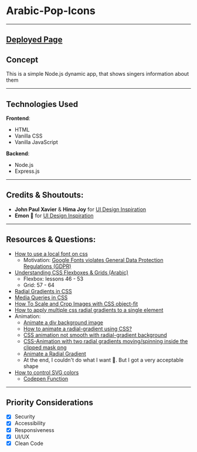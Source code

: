 # Arabic-Pop-Icons

---

## [Deployed Page](https://arabic-pop-icons.onrender.com/)

## Concept

This is a simple Node.js dynamic app, that shows singers information about them

---

## Technologies Used

**Frontend**:

- HTML
- Vanilla CSS
- Vanilla JavaScript

**Backend**:

- Node.js
- Express.js

---

## Credits & Shoutouts:

- **John Paul Xavier** & **Hima Joy** for [UI Design Inspiration](https://www.behance.net/gallery/70341427/App-concept-and-Website-redesign-for-AR-RAHMAN)
- **Emon 🌟** for [UI Design Inspiration](https://dribbble.com/shots/18177689-Music-NFT-Marketplace)

---

## Resources & Questions:

- [How to use a local font on css](https://stackoverflow.com/questions/38086083/to-use-local-font-in-html-using-font-face)
  - Motivation: [Google Fonts violates General Data Protection Regulations (GDPR)](https://www.cookieyes.com/documentation/features/google-fonts-and-gdpr/#:~:text=According%20to%20GDPR%2C%20an%20IP,party%20services%20without%20user%20consent.)
- [Understanding CSS Flexboxes & Grids (Arabic)](https://www.youtube.com/playlist?list=PLDoPjvoNmBAzjsz06gkzlSrlev53MGIKe)
  - Flexbox: lessons 46 - 53
  - Grid: 57 - 64
- [Radial Gradients in CSS](https://developer.mozilla.org/en-US/docs/Web/CSS/gradient/radial-gradient)
- [Media Queries in CSS](https://www.w3schools.com/css/css3_mediaqueries.asp)
- [How To Scale and Crop Images with CSS object-fit](https://www.digitalocean.com/community/tutorials/css-cropping-images-object-fit)
- [How to apply multiple css radial gradients to a single element](https://stackoverflow.com/questions/10677429/how-to-apply-multiple-css-radial-gradients-to-a-single-element)
- Animation:
  - [Animate a div background image](https://stackoverflow.com/questions/40269514/animate-a-div-background-image)
  - [How to animate a radial-gradient using CSS?](https://stackoverflow.com/questions/57218443/how-to-animate-a-radial-gradient-using-css)
  - [CSS animation not smooth with radial-gradient background](https://stackoverflow.com/questions/61305422/css-animation-not-smooth-with-radial-gradient-background)
  - [CSS-Animation with two radial gradients moving/spinning inside the clipped mask png](https://stackoverflow.com/questions/75182822/css-animation-with-two-radial-gradients-moving-spinning-inside-the-clipped-mask)
  - [Animate a Radial Gradient](https://codepen.io/saadfaris/pen/vYVBamq)
  - At the end, I couldn't do what I want 🤕. But I got a very acceptable shape
- [How to control SVG colors](https://stackoverflow.com/questions/22252472/how-can-i-change-the-color-of-an-svg-element)
  - [Codepen Function](https://codepen.io/sosuke/pen/Pjoqqp)

---

## Priority Considerations

- [x] Security
- [x] Accessibility
- [x] Responsiveness
- [x] UI/UX
- [x] Clean Code
